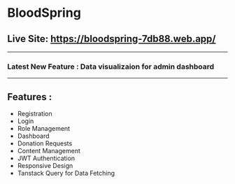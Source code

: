 # BloodSpring


## Live Site: <https://bloodspring-7db88.web.app/>


---

### Latest New Feature : Data visualizaion for admin dashboard

---

## Features :

- Registration
- Login
- Role Management
- Dashboard
- Donation Requests
- Content Management
- JWT Authentication
- Responsive Design
- Tanstack Query for Data Fetching
